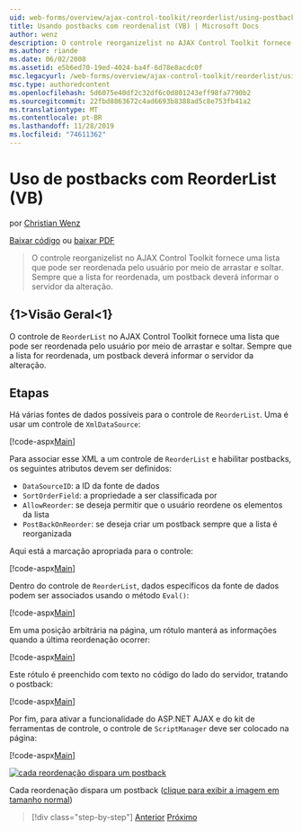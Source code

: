 ```yaml
---
uid: web-forms/overview/ajax-control-toolkit/reorderlist/using-postbacks-with-reorderlist-vb
title: Usando postbacks com reordenalist (VB) | Microsoft Docs
author: wenz
description: O controle reorganizelist no AJAX Control Toolkit fornece uma lista que pode ser reordenada pelo usuário por meio de arrastar e soltar. Sempre que a lista é reordenada, um po...
ms.author: riande
ms.date: 06/02/2008
ms.assetid: e5b6ed70-19ed-4024-ba4f-6d78e8acdc0f
msc.legacyurl: /web-forms/overview/ajax-control-toolkit/reorderlist/using-postbacks-with-reorderlist-vb
msc.type: authoredcontent
ms.openlocfilehash: 5d6075e40df2c32df6c0d801243eff98fa7790b2
ms.sourcegitcommit: 22fbd8863672c4ad6693b8388ad5c8e753fb41a2
ms.translationtype: MT
ms.contentlocale: pt-BR
ms.lasthandoff: 11/28/2019
ms.locfileid: "74611362"
---
```

# <a name="using-postbacks-with-reorderlist-vb"></a>Uso de postbacks com ReorderList (VB)

por [Christian Wenz](https://github.com/wenz)

[Baixar código](https://download.microsoft.com/download/9/3/f/93f8daea-bebd-4821-833b-95205389c7d0/ReorderList4.vb.zip) ou [baixar PDF](https://download.microsoft.com/download/2/d/c/2dc10e34-6983-41d4-9c08-f78f5387d32b/reorderlist4VB.pdf)

> O controle reorganizelist no AJAX Control Toolkit fornece uma lista que pode ser reordenada pelo usuário por meio de arrastar e soltar. Sempre que a lista for reordenada, um postback deverá informar o servidor da alteração.

## <a name="overview"></a>{1&gt;Visão Geral&lt;1}

O controle de `ReorderList` no AJAX Control Toolkit fornece uma lista que pode ser reordenada pelo usuário por meio de arrastar e soltar. Sempre que a lista for reordenada, um postback deverá informar o servidor da alteração.

## <a name="steps"></a>Etapas

Há várias fontes de dados possíveis para o controle de `ReorderList`. Uma é usar um controle de `XmlDataSource`:

[!code-aspx[Main](using-postbacks-with-reorderlist-vb/samples/sample1.aspx)]

Para associar esse XML a um controle de `ReorderList` e habilitar postbacks, os seguintes atributos devem ser definidos:

- `DataSourceID`: a ID da fonte de dados
- `SortOrderField`: a propriedade a ser classificada por
- `AllowReorder`: se deseja permitir que o usuário reordene os elementos da lista
- `PostBackOnReorder`: se deseja criar um postback sempre que a lista é reorganizada

Aqui está a marcação apropriada para o controle:

[!code-aspx[Main](using-postbacks-with-reorderlist-vb/samples/sample2.aspx)]

Dentro do controle de `ReorderList`, dados específicos da fonte de dados podem ser associados usando o método `Eval()`:

[!code-aspx[Main](using-postbacks-with-reorderlist-vb/samples/sample3.aspx)]

Em uma posição arbitrária na página, um rótulo manterá as informações quando a última reordenação ocorrer:

[!code-aspx[Main](using-postbacks-with-reorderlist-vb/samples/sample4.aspx)]

Este rótulo é preenchido com texto no código do lado do servidor, tratando o postback:

[!code-aspx[Main](using-postbacks-with-reorderlist-vb/samples/sample5.aspx)]

Por fim, para ativar a funcionalidade do ASP.NET AJAX e do kit de ferramentas de controle, o controle de `ScriptManager` deve ser colocado na página:

[!code-aspx[Main](using-postbacks-with-reorderlist-vb/samples/sample6.aspx)]

[![cada reordenação dispara um postback](using-postbacks-with-reorderlist-vb/_static/image2.png)](using-postbacks-with-reorderlist-vb/_static/image1.png)

Cada reordenação dispara um postback ([clique para exibir a imagem em tamanho normal](using-postbacks-with-reorderlist-vb/_static/image3.png))

> [!div class="step-by-step"]
> [Anterior](drag-and-drop-via-reorderlist-cs.md)
> [Próximo](drag-and-drop-via-reorderlist-vb.md)
